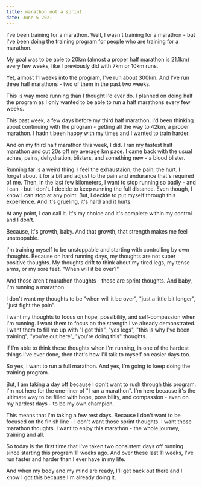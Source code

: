 ```yaml
---
title: marathon not a sprint
date: June 5 2021
---
```

I've been training for a marathon. Well, I wasn't training for a marathon - but I've been doing the training program for people who are training for a marathon.

My goal was to be able to 20km (almost a proper half marathon is 21.1km) every few weeks, like I previously did with 7km or 10km runs.

Yet, almost 11 weeks into the program, I've run about 300km. And I've run three half marathons - two of them in the past two weeks.

This is way more running than I thought I'd ever do. I planned on doing half the program as I only wanted to be able to run a half marathons every few weeks.

This past week, a few days before my third half marathon, I'd been thinking about continuing with the program - getting all the way to 42km, a proper marathon. I hadn't been happy with my times and I wanted to train harder.

And on my third half marathon this week, I did. I ran my fastest half marathon and cut 20s off my average km pace. I came back with the usual aches, pains, dehydration, blisters, and something new - a blood blister.

Running far is a weird thing. I feel the exhaustaion, the pain, the hurt. I forget about it for a bit and adjust to the pain and endurance that's required of me. Then, in the last few kilometers, I want to stop running so badly - and I can - but I don't. I decide to keep running the full distance. Even though, I know I can stop at any point. But, I decide to put myself through this experience. And it's grueling, it's hard and it hurts. 

At any point, I can call it. It's my choice and it's complete within my control and I don't.

Because, it's growth, baby. And that growth, that strength makes me feel unstoppable. 

I'm training myself to be unstoppable and starting with controlling by own thoughts. Because on hard running days, my thoughts are not super positive thoughts. My thoughts drift to think about my tired legs, my tense arms, or my sore feet. "When will it be over?" 

And those aren't marathon thoughts - those are sprint thoughts. And baby, I'm running a marathon.

I don't want my thoughts to be "when will it be over", "just a little bit longer", "just fight the pain".

I want my thoughts to focus on hope, possibility, and self-compassion when I'm running. I want them to focus on the strength I've already demonstrated. I want them to fill me up with "I got this", "yes legs", "this is why I've been training", "you're out here", "you're doing this" thoughts.

If I'm able to think these thoughts when I'm running, in one of the hardest things I've ever done, then that's how I'll talk to myself on easier days too.

So yes, I want to run a full marathon. And yes, I'm going to keep doing the training program. 

But, I am taking a day off because I don't want to rush through this program. I'm not here for the one-liner of "I ran a marathon". I'm here because it's the ultimate way to be filled with hope, possibility, and compassion - even on my hardest days - to be my own champion.

This means that I'm taking a few rest days. Because I don't want to be focused on the finish line - I don't want those sprint thoughts. I want those marathon thoughts. I want to enjoy this marathon - the whole journey, training and all.

So today is the first time that I've taken two consistent days off running since starting this program 11 weeks ago. And over these last 11 weeks, I've run faster and harder than I ever have in my life. 

And when my body and my mind are ready, I'll get back out there and I know I got this because I'm already doing it.